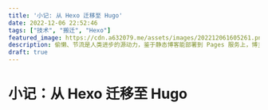 ```yaml
---
title: '小记: 从 Hexo 迁移至 Hugo'
date: 2022-12-06 22:52:46
tags: ["技术", "搬迁", "Hexo"]
featured_image: https://cdn.a632079.me/assets/images/202212061605261.png
description: 偷懒、节流是人类进步的源动力，鉴于静态博客能部署到 Pages 服务上，博主尝试前一到了 Hexo。
draft: true
---
```




# 小记：从 Hexo 迁移至 Hugo

